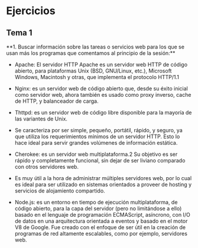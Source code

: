 ﻿<H1>Ejercicios</H1><H2>Tema 1</H2>**1. Buscar información sobre las tareas o servicios web para los que se usan más los programas que comentamos alprincipio de la sesión:**- Apache: El servidor HTTP Apache es un servidor web HTTP de código abierto, para plataformas Unix (BSD, GNU/Linux, etc.), Microsoft Windows, Macintosh y otras, que implementa el protocolo HTTP/1.1- Nginx: es un servidor web de código abierto que, desde su éxito inicial como servidor web, ahora también es usado como proxy inverso, cache de HTTP, y balanceador de carga.- Thttpd: es un servidor web de código libre disponible para la mayoría de las variantes de Unix.- Se caracteriza por ser simple, pequeño, portátil, rápido, y seguro, ya que utiliza los requerimientos mínimos de un servidor HTTP. Esto lo hace ideal para servir grandes volúmenes de información estática.- Cherokee: es un servidor web multiplataforma.2​ Su objetivo es ser rápido y completamente funcional, sin dejar de ser liviano comparado con otros servidores web.- Es muy útil a la hora de administrar múltiples servidores web, por lo cual es ideal para ser utilizado en sistemas orientados a proveer de hosting y servicios de alojamiento compartido.- Node.js: es un entorno en tiempo de ejecución multiplataforma, de código abierto, para la capa del servidor (pero no limitándose a ello) basado en el lenguaje de programación ECMAScript, asíncrono, con I/O de datos en una arquitectura orientada a eventos y basado en el motor V8 de Google. Fue creado con el enfoque de ser útil en la creación de programas de red altamente escalables, como por ejemplo, servidores web.